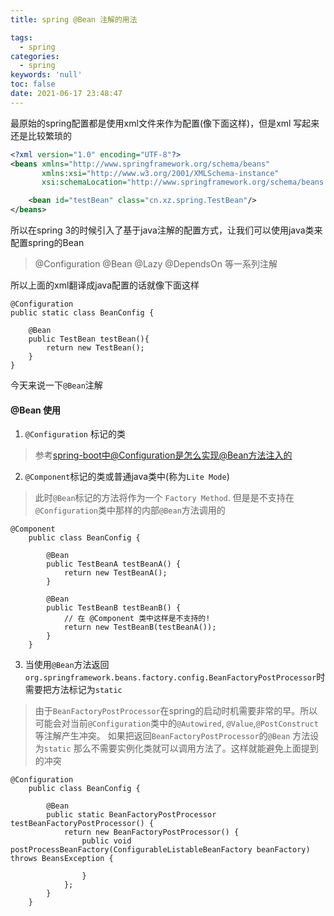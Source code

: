 ```yaml
---
title: spring @Bean 注解的用法

tags:
  - spring
categories:
  - spring
keywords: 'null'
toc: false
date: 2021-06-17 23:48:47
---
```


最原始的spring配置都是使用xml文件来作为配置(像下面这样)，但是xml 写起来还是比较繁琐的

```xml
<?xml version="1.0" encoding="UTF-8"?>
<beans xmlns="http://www.springframework.org/schema/beans"
       xmlns:xsi="http://www.w3.org/2001/XMLSchema-instance"
       xsi:schemaLocation="http://www.springframework.org/schema/beans http://www.springframework.org/schema/beans/spring-beans.xsd">

    <bean id="testBean" class="cn.xz.spring.TestBean"/>
</beans>
```

所以在spring 3的时候引入了基于java注解的配置方式，让我们可以使用java类来配置spring的Bean

> @Configuration @Bean @Lazy @DependsOn 等一系列注解

所以上面的xml翻译成java配置的话就像下面这样

```
@Configuration
public static class BeanConfig {

    @Bean
    public TestBean testBean(){
        return new TestBean();
    }
}
```

今天来说一下`@Bean`注解

#### @Bean 使用

1. `@Configuration` 标记的类

> 参考[spring-boot中@Configuration是怎么实现@Bean方法注入的](/2021/06/03/spring-boot中@Configuration是怎么实现@Bean方法注入的/)

2. `@Component`标记的类或普通java类中(称为`Lite Mode`)

> 此时`@Bean`标记的方法将作为一个 `Factory Method`. 但是是不支持在`@Configuration`类中那样的内部`@Bean`方法调用的

```
@Component
    public class BeanConfig {

        @Bean
        public TestBeanA testBeanA() {
            return new TestBeanA();
        }

        @Bean
        public TestBeanB testBeanB() {
            // 在 @Component 类中这样是不支持的! 
            return new TestBeanB(testBeanA());
        }
    }
```

3. 当使用`@Bean`方法返回`org.springframework.beans.factory.config.BeanFactoryPostProcessor`时需要把方法标记为`static`

> 由于`BeanFactoryPostProcessor`在spring的启动时机需要非常的早。所以可能会对当前`@Configuration`类中的`@Autowired`, `@Value`,`@PostConstruct` 等注解产生冲突。
> 如果把返回`BeanFactoryPostProcessor`的`@Bean` 方法设为`static` 那么不需要实例化类就可以调用方法了。这样就能避免上面提到的冲突

```
@Configuration
    public class BeanConfig {

        @Bean
        public static BeanFactoryPostProcessor testBeanFactoryPostProcessor() {
            return new BeanFactoryPostProcessor() {
                public void postProcessBeanFactory(ConfigurableListableBeanFactory beanFactory) throws BeansException {
                    
                }
            };
        }
    }
```





